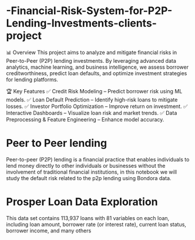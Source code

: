 # -Financial-Risk-System-for-P2P-Lending-Investments-clients-project
📊 Overview
This project aims to analyze and mitigate financial risks in Peer-to-Peer (P2P) lending investments. By leveraging advanced data analytics, machine learning, and business intelligence, we assess borrower creditworthiness, predict loan defaults, and optimize investment strategies for lending platforms.

🏆 Key Features
✅ Credit Risk Modeling – Predict borrower risk using ML models.
✅ Loan Default Prediction – Identify high-risk loans to mitigate losses.
✅ Investor Portfolio Optimization – Improve return on investment.
✅ Interactive Dashboards – Visualize loan risk and market trends.
✅ Data Preprocessing & Feature Engineering – Enhance model accuracy.
# Peer to Peer lending
Peer-to-peer (P2P) lending is a financial practice that enables individuals to lend money directly to other individuals or businesses without the involvement of traditional financial institutions, in this notebook we will study the default risk related to the p2p lending using Bondora data.
# Prosper Loan Data Exploration
This data set contains 113,937 loans with 81 variables on each loan, including loan amount, borrower rate (or interest rate), current loan status, borrower income, and many others
